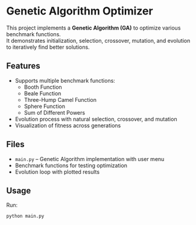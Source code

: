 # Genetic Algorithm Optimizer

This project implements a **Genetic Algorithm (GA)** to optimize various benchmark functions.  
It demonstrates initialization, selection, crossover, mutation, and evolution to iteratively find better solutions.

## Features
- Supports multiple benchmark functions:
  - Booth Function
  - Beale Function
  - Three-Hump Camel Function
  - Sphere Function
  - Sum of Different Powers
- Evolution process with natural selection, crossover, and mutation
- Visualization of fitness across generations

## Files
- `main.py` – Genetic Algorithm implementation with user menu
- Benchmark functions for testing optimization
- Evolution loop with plotted results

## Usage
Run:
```bash
python main.py

